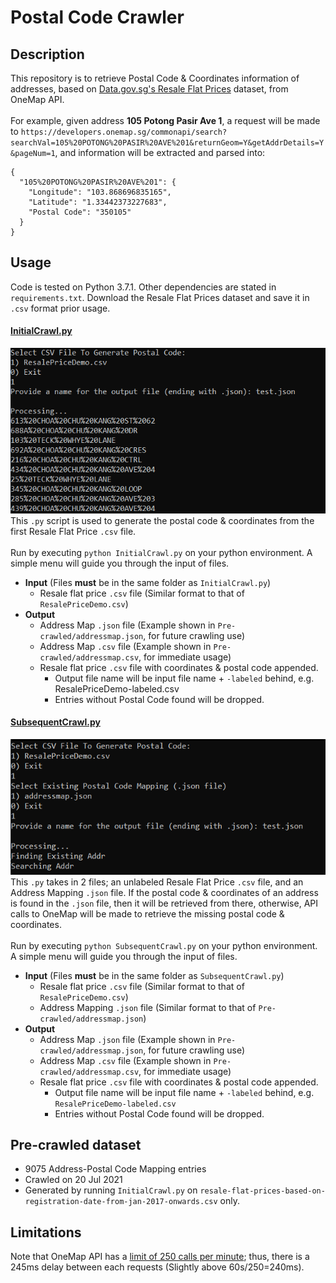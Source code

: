 # Postal Code Crawler
 
## Description
This repository is to retrieve Postal Code & Coordinates information of addresses, based on [Data.gov.sg's Resale Flat Prices](https://data.gov.sg/dataset/resale-flat-prices) dataset, from OneMap API. <br/><br/>
For example, given address __105 Potong Pasir Ave 1__, a request will be made to `https://developers.onemap.sg/commonapi/search?searchVal=105%20POTONG%20PASIR%20AVE%201&returnGeom=Y&getAddrDetails=Y&pageNum=1`, and information will be extracted and parsed into:
```
{
  "105%20POTONG%20PASIR%20AVE%201": {
    "Longitude": "103.868696835165",
    "Latitude": "1.33442373227683",
    "Postal Code": "350105"
  }
}
```


## Usage
Code is tested on Python 3.7.1. Other dependencies are stated in `requirements.txt`. Download the Resale Flat Prices dataset and save it in `.csv` format prior usage. 
#### <u>InitialCrawl.py</u>
![InitialCrawlPreview](/Screenshot/InitialCrawl.png "Initial Crawl Preview")<br>
This `.py` script is used to generate the postal code & coordinates from the first Resale Flat Price `.csv` file. <br/><br/>
Run by executing `python InitialCrawl.py` on your python environment. A simple menu will guide you through the input of files. 
* __Input__ (Files __must__ be in the same folder as `InitialCrawl.py`)
    * Resale flat price `.csv` file (Similar format to that of `ResalePriceDemo.csv`)
* __Output__
    * Address Map `.json` file (Example shown in `Pre-crawled/addressmap.json`, for future crawling use)
    * Address Map `.csv` file (Example shown in `Pre-crawled/addressmap.csv`, for immediate usage)
    * Resale flat price `.csv` file with coordinates & postal code appended.
        * Output file name will be input file name + `-labeled` behind, e.g. ResalePriceDemo-labeled.csv
        * Entries without Postal Code found will be dropped.
    
#### <u>SubsequentCrawl.py</u>
![Subsequent Crawl Preview](/Screenshot/SubsequentCrawl.png "Subsequent Crawl Preview")<br>
This `.py` takes in 2 files; an unlabeled Resale Flat Price `.csv` file, and an Address Mapping `.json` file. If the postal code & coordinates of an address is found in the `.json` file, then it will be retrieved from there, otherwise, API calls to OneMap will be made to retrieve the missing postal code & coordinates. <br/><br/>
Run by executing `python SubsequentCrawl.py` on your python environment. A simple menu will guide you through the input of files. 
* __Input__ (Files __must__ be in the same folder as `SubsequentCrawl.py`)
    * Resale flat price `.csv` file (Similar format to that of `ResalePriceDemo.csv`)
    * Address Mapping `.json` file (Similar format to that of `Pre-crawled/addressmap.json`)
* __Output__
    * Address Map `.json` file (Example shown in `Pre-crawled/addressmap.json`, for future crawling use)
    * Address Map `.csv` file (Example shown in `Pre-crawled/addressmap.csv`, for immediate usage)
    * Resale flat price `.csv` file with coordinates & postal code appended.
        * Output file name will be input file name + `-labeled` behind, e.g. `ResalePriceDemo-labeled.csv`
        * Entries without Postal Code found will be dropped.
        
        
## Pre-crawled dataset
* 9075 Address-Postal Code Mapping entries
* Crawled on 20 Jul 2021
* Generated by running `InitialCrawl.py` on `resale-flat-prices-based-on-registration-date-from-jan-2017-onwards.csv` only.

## Limitations
Note that OneMap API has a [limit of 250 calls per minute](https://www.onemap.gov.sg/docs/#introduction); thus, there is a 245ms delay between each requests (Slightly above 60s/250=240ms). 

